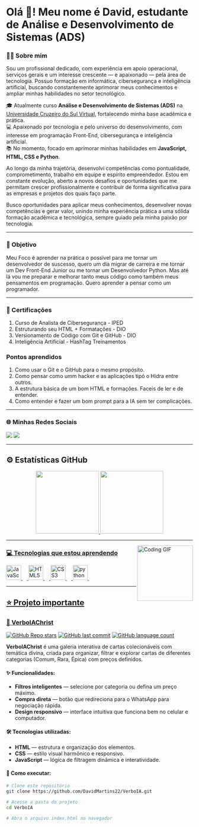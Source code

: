 # Olá 👋! Meu nome é David, estudante de Análise e Desenvolvimento de Sistemas (ADS)


### 👨‍💻 Sobre mim

<p>
Sou um profissional dedicado, com experiência em apoio operacional, serviços gerais e um interesse crescente — e apaixonado — pela área de tecnologia. Possuo formação em informática, cibersegurança e inteligência artificial, buscando constantemente aprimorar meus conhecimentos e ampliar minhas habilidades no setor tecnológico.
</p>

<p>
🎓 Atualmente curso <strong>Análise e Desenvolvimento de Sistemas (ADS)</strong> na <a href="https://www.cruzeirodosul.edu.br/" target="_blank">Universidade Cruzeiro do Sul Virtual</a>, fortalecendo minha base acadêmica e prática.<br>
💻 Apaixonado por tecnologia e pelo universo do desenvolvimento, com interesse em programação Front-End, cibersegurança e inteligência artificial.<br>
📚 No momento, focado em aprimorar minhas habilidades em <strong>JavaScript, HTML, CSS e Python</strong>.
</p>

<p>
Ao longo da minha trajetória, desenvolvi competências como pontualidade, comprometimento, trabalho em equipe e espírito empreendedor. Estou em constante evolução, aberto a novos desafios e oportunidades que me permitam crescer profissionalmente e contribuir de forma significativa para as empresas e projetos dos quais faço parte.
</p>

<p>
Busco oportunidades para aplicar meus conhecimentos, desenvolver novas competências e gerar valor, unindo minha experiência prática a uma sólida formação acadêmica e tecnológica, sempre guiado pela minha paixão por tecnologia.
</p>

---

### 📌 Objetivo 
<p>
Meu Foco é aprender na prática o possivel para me tornar um desenvolvedor de suscesso, quero um dia migrar de carreira e me tornar um Dev Front-End Junior ou me tornar um Desenvolvedor Python. Mas até lá vou me preparar e melhorar tanto meus código como também meus
pensamentos em programação. Quero aprender a pensar como um programador.
</p>

---
### 📜 Certificações
1. Curso de Analista de Cibersegurança - IPED
2. Estruturando seu HTML + Formatações - DIO
3. Versionamento de Código com Git e GitHub - DIO
4. Inteligência Artificial - HashTag Treinamentos 

### Pontos aprendidos 
1. Como usar o Git e o GitHub para o mesmo propósito.
2. Como pensar como umm hacker e as aplicações tipó o Hidra entre outros.
3. A estrutura básica de um bom HTML e formações. Faceis de ler e de entender.
4. Como entender e fazer um bom prompt para a IA sem ter complicações.
---

### 🌐 Minhas Redes Sociais
<div>
  <a href="https://www.linkedin.com/in/david-botta-martins-jalles-1763a5266/" target="_blank"><img src="https://img.shields.io/badge/LinkedIn-0077B5?style=for-the-badge&logo=linkedin&logoColor=white"></a>
  <a href="https://www.instagram.com/davidmartins017/" target="_blank"><img src="https://img.shields.io/badge/-Instagram-E4405F?style=for-the-badge&logo=instagram&logo""></a>
</div>

---

## ⚙️ Estatísticas GitHub

<div align="center">
  <a href="https://github.com/DavidMartins22">
  <img height="170em" src="https://github-readme-stats.vercel.app/api?username=DavidMartins22&show_icons=true&theme=dark&include_all_commits=true&count_private=true"/>
  <img height="170em" src="https://github-readme-stats.vercel.app/api/top-langs/?username=DavidMartins22&layout=compact&langs_count=7&theme=dark"/>
</div>
    
---

<img align="right" height="150" src="https://media.giphy.com/media/qgQUggAC3Pfv687qPC/giphy.gif" alt="Coding GIF" />

### 💻 Tecnologias que estou aprendendo
<div align="left">
  <img src="https://cdn.jsdelivr.net/gh/devicons/devicon/icons/javascript/javascript-original.svg" height="40" alt="JavaScript" />
  <img width="12" />
  <img src="https://cdn.jsdelivr.net/gh/devicons/devicon/icons/html5/html5-original.svg" height="40" alt="HTML5" />
  <img width="12" />
  <img src="https://cdn.jsdelivr.net/gh/devicons/devicon/icons/css3/css3-original.svg" height="40" alt="CSS3" />
  <img width="12" />
  <img src="https://cdn.jsdelivr.net/gh/devicons/devicon/icons/python/python-original.svg" height="40" alt="python" />
  <img width="12" />
</div>

---

## ⭐ Projeto importante

### [🎴 VerboIAChrist](https://github.com/DavidMartins22/VerboIA)

[![GitHub Repo stars](https://img.shields.io/github/stars/DavidMartins22/VerboIA?style=social)](https://github.com/DavidMartins22/VerboIA/stargazers)
[![GitHub last commit](https://img.shields.io/github/last-commit/DavidMartins22/VerboIA?color=blue)](https://github.com/DavidMartins22/VerboIA/commits/main)
[![GitHub language count](https://img.shields.io/github/languages/count/DavidMartins22/VerboIA?color=yellow)](https://github.com/DavidMartins22/VerboIA)

**VerboIAChrist** é uma galeria interativa de cartas colecionáveis com temática divina, criada para organizar, filtrar e explorar cartas de diferentes categorias (Comum, Rara, Épica) com preços definidos.

#### ✨ Funcionalidades:
- **Filtros inteligentes** — selecione por categoria ou defina um preço máximo.
- **Compra direta** — botão que redireciona para o WhatsApp para negociação rápida.
- **Design responsivo** — interface intuitiva que funciona bem no celular e computador.

#### 🛠 Tecnologias utilizadas:
- **HTML** — estrutura e organização dos elementos.
- **CSS** — estilo visual harmônico e responsivo.
- **JavaScript** — lógica de filtragem dinâmica e interatividade.

#### 🚀 Como executar:
```bash
# Clone este repositório
git clone https://github.com/DavidMartins22/VerboIA.git

# Acesse a pasta do projeto
cd VerboIA

# Abra o arquivo index.html no navegador
